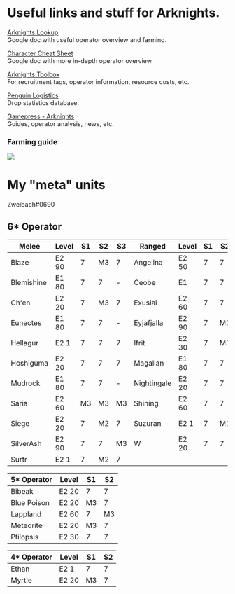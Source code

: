 # Useful links and stuff for Arknights.

[Arknights Lookup](https://docs.google.com/spreadsheets/d/e/2PACX-1vS5yhjGa6F9UtgTceIUyyqUVSzo7-JwRk3W7BfgJ4ZEikuFDVG1y_MfUic3hYn5Gdh2wymjMm_SoXfj/pubhtml#)  
Google doc with useful operator overview and farming.

[Character Cheat Sheet](https://docs.google.com/spreadsheets/d/1L5smDJR2_4JCLvDJpT2Cz94inl8MFtRXH-xEOyuahIA/edit#gid=0)  
Google doc with more in-depth operator overview.

[Arknights Toolbox](https://aceship.github.io/AN-EN-Tags/index.html)  
For recruitment tags, operator information, resource costs, etc.

[Penguin Logistics](https://penguin-stats.io/)  
Drop statistics database.

[Gamepress - Arknights](https://gamepress.gg/arknights/)  
Guides, operator analysis, news, etc.

### Farming guide
![](https://i.imgur.com/NfJo8Ia.png)

# My "meta" units
Zweibach#0690

## 6\* Operator
Melee | Level | S1 | S2 | S3 | Ranged | Level | S1 | S2 | S3
--- | --- | --- | --- | --- | --- | --- | --- | --- | ---
Blaze | E2 90 | 7 | M3 | 7 |Angelina | E2 50 | 7 | 7 | M3
Blemishine | E1 80 | 7 | 7 | - | Ceobe | E1 | 7 | 7 | -
Ch'en | E2 20 | 7 | M3 | 7 | Exusiai | E2 60 | 7 | 7 | M3
Eunectes | E1 80 | 7 | 7 | - | Eyjafjalla | E2 90 | 7 | M3 | M3
Hellagur | E2 1 | 7 | 7 | 7 | Ifrit | E2 30 | 7 | M3 | 7
Hoshiguma | E2 20 | 7 | 7 | 7 | Magallan | E1 80 | 7 | 7 | -
Mudrock | E1 80 | 7 | 7 | - | Nightingale | E2 20 | 7 | 7 | 7
Saria | E2 60 | M3 | M3 | M3 | Shining | E2 60 | 7 | 7 | 7
Siege | E2 20 | 7 | M2 | 7 | Suzuran | E2 1 | 7 | M1 | M3
SilverAsh | E2 90 | 7 | 7 | M3 | W | E2 20 | 7 | 7 | M1
Surtr | E2 1 | 7 | M2 | 7

5\* Operator | Level | S1 | S2
--- | --- | --- | ---
Bibeak | E2 20 | 7 | 7
Blue Poison | E2 20 | M3 | 7
Lappland | E2 60 | 7 | M3
Meteorite | E2 20 | M3 | 7
Ptilopsis | E2 30 | 7 | 7

4\* Operator | Level | S1 | S2
--- | --- | --- | ---
Ethan | E2 1 | 7 | 7
Myrtle | E2 20 | M3 | 7